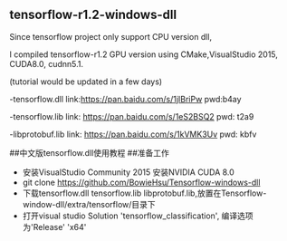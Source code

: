 
## tensorflow-r1.2-windows-dll
Since tensorflow project only support CPU version dll,

I compiled tensorflow-r1.2 GPU version using CMake,VisualStudio 2015, CUDA8.0, cudnn5.1.

(tutorial would be updated in a few days)

-tensorflow.dll link:https://pan.baidu.com/s/1jIBriPw pwd:b4ay

-tensorflow.lib link: https://pan.baidu.com/s/1eS2BSQ2 pwd: t2a9

-libprotobuf.lib link: https://pan.baidu.com/s/1kVMK3Uv pwd: kbfv

##中文版tensorflow.dll使用教程
##准备工作
- 安装VisualStudio Community 2015 安装NVIDIA CUDA 8.0
- git clone https://github.com/BowieHsu/Tensorflow-windows-dll
- 下载tensorflow.dll tensorflow.lib libprotobuf.lib,放置在Tensorflow-window-dll/extra/tensorflow/目录下
- 打开visual studio Solution 'tensorflow_classification', 编译选项为'Release' 'x64'
